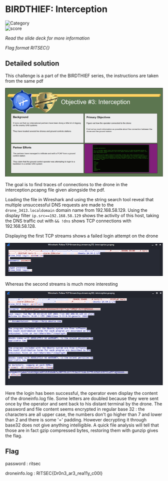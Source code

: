 # BIRDTHIEF: Interception

![Category](https://img.shields.io/badge/Category-Forensics-yellow.svg)   
![score](https://img.shields.io/badge/Score-200-blue.svg)

*Read the slide deck for more information*

*Flag format RITSEC{}*

## Detailed solution

This challenge is a part of the BIRDTHIEF series, the instructions are taken from the same pdf

![interception_objective](./interception_objective.png)

The goal is to find traces of connections to the drone in the interception.pcapng file given alongside the pdf.

Loading the file in Wireshark and using the string search tool reveal that multiple unsuccessful DNS requests are made to the `drone_3413.localdomain` domain name from 192.168.58.129.
Using the display filter `ip.src==192.168.58.129` shows the activity of this host, taking the DNS traffic out with `&& !dns` shows TCP connections with 192.168.58.128.

Displaying the first TCP streams shows a failed login attempt on the drone

![first_connection](./screenshot_first_connection.png)

Whereas the second streams is much more interesting

![second_connection](./screenshot_second_connection.png)

Here the login has been successful, the operator even display the content of the droneinfo.log file.
Some letters are doubled because they were sent once by the operator and sent back to his distant terminal by the drone.
The password and file content seems encrypted in regular base 32 : the characters are all upper case, the numbers don't go higher than 7 and lower than 2 and there is some '=' padding. 
However decrypting it through base32 does not give anything intelligible.
A quick file analysis will tell that those are in fact gzip compressed bytes, restoring them with gunzip gives the flag.

## Flag

password : ritsec

droneinfo.log : RITSEC{Dr0n3_ar3_rea11y_c00l}
